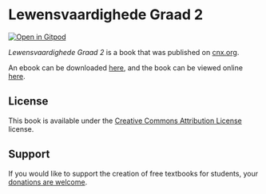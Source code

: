 # Lewensvaardighede Graad 2

[![Open in Gitpod](https://gitpod.io/button/open-in-gitpod.svg)](https://gitpod.io/from-referrer/)

_Lewensvaardighede Graad 2_ is a book that was published on [cnx.org](https://cnx.org/).

An ebook can be downloaded [here](https://github.com/cnx-user-books/cnxbook-lewensvaardighede-graad-2/releases/latest), and the book can be viewed online [here](https://github.com/cnx-user-books/cnxbook-lewensvaardighede-graad-2/releases/latest).

## License
This book is available under the [Creative Commons Attribution License](./LICENSE) license.

## Support
If you would like to support the creation of free textbooks for students, your [donations are welcome](https://riceconnect.rice.edu/donation/support-openstax-banner).
